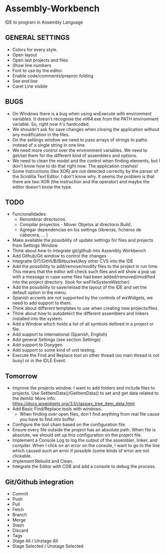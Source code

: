 # Assembly-Workbench
IDE to program in Assembly Language

GENERAL SETTINGS
----------------
* Colors for every style.
* Open layout
* Open last projects and files
* Show line numbers
* Font to use by the editor.
* Enable code/comments/preproc folding
* See end line 
* Caret Line visible

BUGS
----

* On Windows there is a bug when using wxExecute with environment variables. It doesn't recognise the ml64.exe from the PATH environment variable. So, right now it's hardcoded.
* We shouldn't ask for save changes when closing the application without any modification in the files.
* On the settings window we need to pass arrays of strings to paths instead of a single string in one line.
* We need more control over the environment variables. We need to get/set them for the different kind of assemblers and options.
* We need to clean the model and the control when finding elements, but I don't know how to do that right now. The application crashes!
* Some instructions (like XOR) are not detected correctly by the parser of the Scintilla Text Editor. I don't know why. It seems the problem is that there are two XOR (the instruction and the operator) and maybe the editor doesn't know the type.

TODO
----

* Funcionalidades:
	* Renombrar directorios.
	* Compilar proyectos - Mover Objetos al directorio Build.
	* Agregar dependencias en los settings (librerias, ficheros de cabecera, ... )
* Make available the possibility of update settings for files and projects from Settings Window.
* Think about how to integrate git/github into Assembly Workbench
* Add Github/Git window to control the changes
* Integratte GIT/GitHUB/Bitbucket/Any other CVS into the IDE
* Add the possibility to add/remove/modify files to the project in run time. This means that the editor will check such files and will show a pop up with a message in case some files had been added/removed/modified into the project directory. (look for wxFileSystemWatcher)
* Add the possibility to save/reload the layout of the IDE and set the default option in the menu.
* Spanish accents are not supported by the controls of wxWidgets, we need to add support to them.
* Think about different templates to use when creating new projects/files.
* Think about how to autodetect the different assemblers and linkers installed into the system.
* Add a Window which holds a list of all symbols defined in a project or file.
* Add support to international (Spanish, English)
* Add general Settings (see section Settings)
* Add support to Doxygen.
* Add support to some kind of unit testing.
* Execute the Find and Replace tool on other thread (so main thread is not busy) or in the IDLE Event.

Tomorrow
--------

* Improve the projects window. I want to add folders and include files to projects.
	Use SetItemData()/GetItemData() to set and get data related to the itemId. More info: https://docs.wxwidgets.org/3.1/classwx_tree_item_data.html
* Add Basic Find/Replace tools with windows.
	* When finding over open files, don't find anything from real file cause you have to find into buffer.
* Configure the tool chain based on the configuration file.
* Ensure every file outside the project has an absolute path. When file is absolute, we should set up this configuration on the project file.
* Implement a Console Log to log the output of the assembler, linker, and compiler. When I click on an error on the console, I want to go to the line which caused such an error if possible (some kinds of error are not clickable.
* Implement Rebuild and Clean.
* Integrate the Editor with CDB and add a console to debug the process.

Git/Github integration
----------------------

* Commit
* Push
* Pull
* Fetch
* Branch
* Merge
* Stash
* Discard
* Tags
* Stage All / Unstage All
* Stage Selected / Unstage Selected
